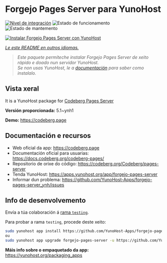 <!--
NOTA: Este README foi creado automáticamente por <https://github.com/YunoHost/apps/tree/master/tools/readme_generator>
NON debe editarse manualmente.
-->

# Forgejo Pages Server para YunoHost

[![Nivel de integración](https://dash.yunohost.org/integration/forgejo-pages-server.svg)](https://ci-apps.yunohost.org/ci/apps/forgejo-pages-server/) ![Estado de funcionamento](https://ci-apps.yunohost.org/ci/badges/forgejo-pages-server.status.svg) ![Estado de mantemento](https://ci-apps.yunohost.org/ci/badges/forgejo-pages-server.maintain.svg)

[![Instalar Forgejo Pages Server con YunoHost](https://install-app.yunohost.org/install-with-yunohost.svg)](https://install-app.yunohost.org/?app=forgejo-pages-server)

*[Le este README en outros idiomas.](./ALL_README.md)*

> *Este paquete permíteche instalar Forgejo Pages Server de xeito rápido e doado nun servidor YunoHost.*  
> *Se non usas YunoHost, le a [documentación](https://yunohost.org/install) para saber como instalalo.*

## Vista xeral

It is a YunoHost package for [Codeberg Pages Server](https://codeberg.org/Codeberg/pages-server)


**Versión proporcionada:** 5.1~ynh1

**Demo:** <https://codeberg.page>
## Documentación e recursos

- Web oficial da app: <https://codeberg.page>
- Documentación oficial para usuarias: <https://docs.codeberg.org/codeberg-pages/>
- Repositorio de orixe do código: <https://codeberg.org/Codeberg/pages-server>
- Tenda YunoHost: <https://apps.yunohost.org/app/forgejo-pages-server>
- Informar dun problema: <https://github.com/YunoHost-Apps/forgejo-pages-server_ynh/issues>

## Info de desenvolvemento

Envía a túa colaboración á [rama `testing`](https://github.com/YunoHost-Apps/forgejo-pages-server_ynh/tree/testing).

Para probar a rama `testing`, procede deste xeito:

```bash
sudo yunohost app install https://github.com/YunoHost-Apps/forgejo-pages-server_ynh/tree/testing --debug
ou
sudo yunohost app upgrade forgejo-pages-server -u https://github.com/YunoHost-Apps/forgejo-pages-server_ynh/tree/testing --debug
```

**Máis info sobre o empaquetado da app:** <https://yunohost.org/packaging_apps>
